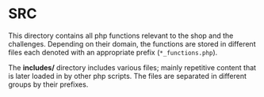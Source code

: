 # SRC

This directory contains all php functions relevant to the shop and the challenges. Depending on their domain, the functions are stored in different files each denoted with an appropriate prefix (```*_functions.php```).

The **includes/** directory includes various files; mainly repetitive content that is later loaded in by other php scripts. The files are separated in different groups by their prefixes.